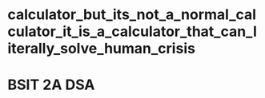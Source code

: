 # calculator_but_its_not_a_normal_calculator_it_is_a_calculator_that_can_literally_solve_human_crisis
# BSIT 2A DSA
